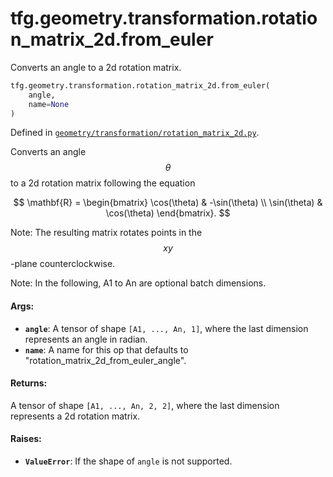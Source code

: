 <div itemscope itemtype="http://developers.google.com/ReferenceObject">
<meta itemprop="name" content="tfg.geometry.transformation.rotation_matrix_2d.from_euler" />
<meta itemprop="path" content="Stable" />
</div>

# tfg.geometry.transformation.rotation_matrix_2d.from_euler

Converts an angle to a 2d rotation matrix.

``` python
tfg.geometry.transformation.rotation_matrix_2d.from_euler(
    angle,
    name=None
)
```



Defined in [`geometry/transformation/rotation_matrix_2d.py`](https://github.com/tensorflow/graphics/blob/master/tensorflow_graphics/geometry/transformation/rotation_matrix_2d.py).

<!-- Placeholder for "Used in" -->

Converts an angle $$\theta$$ to a 2d rotation matrix following the equation

$$
\mathbf{R} =
\begin{bmatrix}
\cos(\theta) & -\sin(\theta) \\
\sin(\theta) & \cos(\theta)
\end{bmatrix}.
$$

Note:
  The resulting matrix rotates points in the $$xy$$-plane counterclockwise.

Note:
  In the following, A1 to An are optional batch dimensions.

#### Args:

* <b>`angle`</b>: A tensor of shape `[A1, ..., An, 1]`, where the last dimension
    represents an angle in radian.
* <b>`name`</b>: A name for this op that defaults to
    "rotation_matrix_2d_from_euler_angle".


#### Returns:

A tensor of shape `[A1, ..., An, 2, 2]`, where the last dimension represents
a 2d rotation matrix.


#### Raises:

* <b>`ValueError`</b>: If the shape of `angle` is not supported.